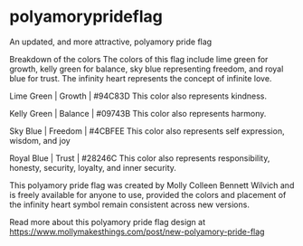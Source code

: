 # polyamoryprideflag
An updated, and more attractive, polyamory pride flag

Breakdown of the colors
The colors of this flag include lime green for growth, kelly green for balance, sky blue representing freedom, and royal blue for trust. The infinity heart represents the concept of infinite love.

Lime Green | Growth | #94C83D
This color also represents kindness.

Kelly Green | Balance | #09743B
This color also represents harmony.

Sky Blue | Freedom | #4CBFEE
This color also represents self expression, wisdom, and joy

Royal Blue | Trust | #28246C
This color also represents responsibility, honesty, security, loyalty, and inner security.

This polyamory pride flag was created by Molly Colleen Bennett Wilvich and is freely available for anyone to use, provided the colors and placement of the infinity heart symbol remain consistent across new versions.

Read more about this polyamory pride flag design at https://www.mollymakesthings.com/post/new-polyamory-pride-flag
